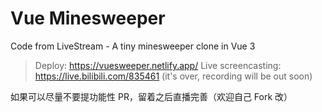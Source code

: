 # Vue Minesweeper

Code from LiveStream - A tiny minesweeper clone in Vue 3

> Deploy: https://vuesweeper.netlify.app/
> Live screencasting: https://live.bilibili.com/835461 (it's over, recording will be out soon)

如果可以尽量不要提功能性 PR，留着之后直播完善（欢迎自己 Fork 改）
